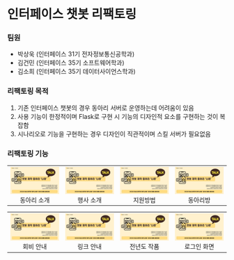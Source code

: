 # 인터페이스 챗봇 리팩토링

### 팀원
- 박상욱 (인터페이스 31기 전자정보통신공학과)
- 김건민 (인터페이스 35기 소프트웨어학과)
- 김소희 (인터페이스 35기 데이터사이언스학과)

### 리팩토링 목적
1. 기존 인터페이스 챗봇의 경우 동아리 서버로 운영하는데 어려움이 있음
2. 사용 기능이 한정적이며 Flask로 구현 시 기능의 디자인적 요소를 구현하는 것이 복잡함
3. 시나리오로 기능을 구현하는 경우 디자인이 직관적이며 스킬 서버가 필요없음

### 리팩토링 기능
<table align="center">
  <tr align="center">
    <td width="250">
      <img src="https://github.com/Hstree-Dongjak-Narae/ChatBot-Narae/raw/main/image/main.jpg" alt="동아리 소개" width="250"><br>
      동아리 소개
    </td>
    <td width="250">
      <img src="https://github.com/Hstree-Dongjak-Narae/ChatBot-Narae/raw/main/image/main.jpg" alt="행사 소개" width="250"><br>
      행사 소개
    </td>
    <td width="250">
      <img src="https://github.com/Hstree-Dongjak-Narae/ChatBot-Narae/raw/main/image/main.jpg" alt="지원방법" width="250"><br>
      지원방법
    </td>
    <td width="250">
      <img src="https://github.com/Hstree-Dongjak-Narae/ChatBot-Narae/raw/main/image/main.jpg" alt="동아리방" width="250"><br>
      동아리방
    </td>
</table>
<table align="center">
  <tr align="center">
    <td width="250">
      <img src="https://github.com/Hstree-Dongjak-Narae/ChatBot-Narae/raw/main/image/main.jpg" alt="회비 안내" width="250"><br>
      회비 안내
    </td>
    <td width="250">
      <img src="https://github.com/Hstree-Dongjak-Narae/ChatBot-Narae/raw/main/image/main.jpg" alt="링크 안내" width="250"><br>
      링크 안내
    </td>
    <td width="250">
      <img src="https://github.com/Hstree-Dongjak-Narae/ChatBot-Narae/raw/main/image/main.jpg" alt="전년도 작품" width="250"><br>
      전년도 작품
    </td>
    <td width="250">
      <img src="https://github.com/Hstree-Dongjak-Narae/ChatBot-Narae/raw/main/image/main.jpg" alt="도움말" width="250"><br>
      로그인 화면
    </td>
</table>
